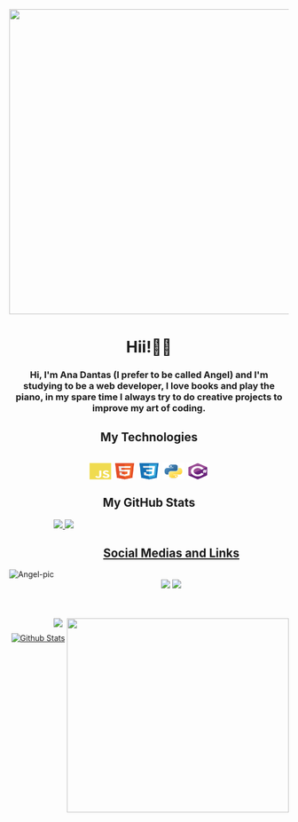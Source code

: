 <!-- Main Background -->
<img width= '1000px' height= '550px' src= "https://wallpaperaccess.com/full/8351169.gif">

<!-- Main Text / Hello, I'm Angel -->

<div align= 'center'>
  <h1>Hii!🧚‍♀️</h1>
  <h3>
    Hi, I'm Ana Dantas (I prefer to be called Angel) and I'm studying to be a web developer, I love books and play the piano, in my spare time I always try to do creative projects to improve my art of coding.
  </h3>
  </div>
  
<h2 align='center'>My Technologies</h2>

  <div style="display: inline_block" align='center'><br>
  <img align="center" alt="Angel-Js" height="30" width="40" src="https://raw.githubusercontent.com/devicons/devicon/master/icons/javascript/javascript-plain.svg">
   <img align="center" alt="Angel-HTML" height="30" width="40" src="https://raw.githubusercontent.com/devicons/devicon/master/icons/html5/html5-original.svg">
   <img align="center" alt="Angel-CSS" height="30" width="40" src="https://raw.githubusercontent.com/devicons/devicon/master/icons/css3/css3-original.svg">
  <img align="center" alt="Angel-Python" height="30" width="40" src="https://raw.githubusercontent.com/devicons/devicon/master/icons/python/python-original.svg">
  <img align="center" alt="Angel-Csharp" height="30" width="40" src="https://raw.githubusercontent.com/devicons/devicon/master/icons/csharp/csharp-original.svg">
  </div>
  
  <!-- My GitHub Stats -->
  <h2 align='center'>My GitHub Stats</h2>
<div>
  <a href="https://github.com/rafaballerini">
  <img height="140em"src="https://github-readme-stats.vercel.app/api?username=anadanttas&show_icons=true&theme=dracula&include_all_commits=true&count_private=true"/>
  <img height="140em" src="https://github-readme-stats.vercel.app/api/top-langs/?username=anadanttas&layout=compact&langs_count=7&theme=dracula"/>
  <img align="left" alt="Angel-pic" height="115" style="margin-top:90px;"
  src="https://media.discordapp.net/attachments/831233507937878058/1018539315694940240/me6.png?width=437&height=437">
</div>
  
 <!-- My Social Medias and some Links -->
  <h2 align='center'>Social Medias and Links</h2><br>
  
<div align="center">
   <a href="https://www.instagram.com/angelhellss/" target="_blank"><img src="https://img.shields.io/badge/-Instagram-%23E4405F?style=for-the-badge&logo=instagram&logoColor=white" target="_blank"></a>
<a href="https://www.linkedin.com/in/ana-dantas-68194a247/" target="_blank"><img src="https://img.shields.io/badge/-LinkedIn-%230077B5?style=for-the-badge&logo=linkedin&logoColor=white" target="_blank"></a>
  </div>
  
  <br> 
  <br>
  <br>
  
<!--  My Recent Musics on Spotify  -->
   <div>
<img align="left" src="https://spotify-recently-played-readme.vercel.app/api?user=psmxhovvte8v8b64z2akowgmh"><img align="right" width="400px" height="350px" src="https://c.tenor.com/aj2m5lTme9cAAAAC/darkville-rpg.gif">
  </div>

  
  
   <!--  Ocean Gif  -->
<p align="center">
 <a target="_blank" rel="noopener noreferrer" href="https://raw.githubusercontent.com/bornmay/bornmay/Update/svg/Bottom.svg"><img      src="https://raw.githubusercontent.com/bornmay/bornmay/Update/svg/Bottom.svg" alt="Github Stats" style="max-width: 100%;"></a>
</p>

  <!--  Made By : Angel -->
